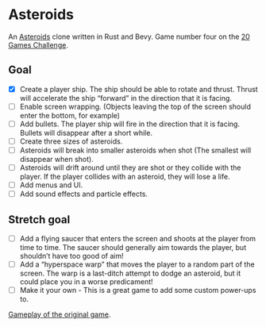 # Asteroids

An [Asteroids](https://en.wikipedia.org/wiki/Asteroids_(video_game)) clone written in Rust and Bevy. Game number four on the [20 Games Challenge](https://20_games_challenge.gitlab.io/challenge/).

## Goal 
* [x] Create a player ship. The ship should be able to rotate and thrust. Thrust will accelerate the ship “forward” in the direction that it is facing.
* [ ] Enable screen wrapping. (Objects leaving the top of the screen should enter the bottom, for example)
* [ ] Add bullets. The player ship will fire in the direction that it is facing. Bullets will disappear after a short while.
* [ ] Create three sizes of asteroids.
* [ ] Asteroids will break into smaller asteroids when shot (The smallest will disappear when shot).
* [ ] Asteroids will drift around until they are shot or they collide with the player. If the player collides with an asteroid, they will lose a life.
* [ ] Add menus and UI.
* [ ] Add sound effects and particle effects.

## Stretch goal
* [ ] Add a flying saucer that enters the screen and shoots at the player from time to time. The saucer should generally aim towards the player, but shouldn’t have too good of aim!
* [ ] Add a “hyperspace warp” that moves the player to a random part of the screen. The warp is a last-ditch attempt to dodge an asteroid, but it could place you in a worse predicament!
* [ ] Make it your own - This is a great game to add some custom power-ups to.

[Gameplay of the original game](https://www.youtube.com/watch?v=_TKiRvGfw3Q).
